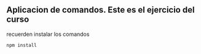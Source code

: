 ##  Aplicacion de comandos. Este es el ejercicio del curso
recuerden instalar los comandos
```
npm install 
```